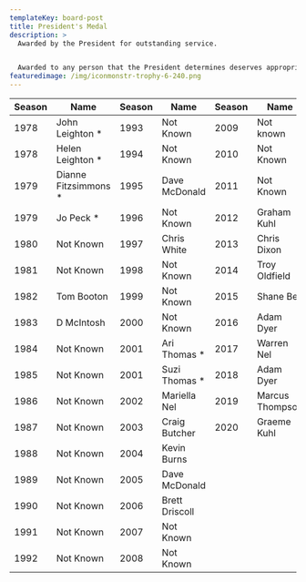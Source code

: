 ```yaml
---
templateKey: board-post
title: President's Medal
description: >
  Awarded by the President for outstanding service.


  Awarded to any person that the President determines deserves appropriate recognition for their direct or indirect contribution to the success of the football club.
featuredimage: /img/iconmonstr-trophy-6-240.png
---
```

| Season | Name                 | Season | Name           | Season | Name            |
| ------ | -------------------- | ------ | -------------- | ------ | --------------- |
| 1978   | John Leighton *      | 1993   | Not Known      | 2009   | Not known       |
| 1978   | Helen Leighton *     | 1994   | Not Known      | 2010   | Not Known       |
| 1979   | Dianne Fitzsimmons * | 1995   | Dave McDonald  | 2011   | Not Known       |
| 1979   | Jo Peck *            | 1996   | Not Known      | 2012   | Graham Kuhl     |
| 1980   | Not Known            | 1997   | Chris White    | 2013   | Chris Dixon     |
| 1981   | Not Known            | 1998   | Not Known      | 2014   | Troy Oldfield   |
| 1982   | Tom Booton           | 1999   | Not Known      | 2015   | Shane Bell      |
| 1983   | D McIntosh           | 2000   | Not Known      | 2016   | Adam Dyer       |
| 1984   | Not Known            | 2001   | Ari Thomas *   | 2017   | Warren Nel      |
| 1985   | Not Known            | 2001   | Suzi Thomas *  | 2018   | Adam Dyer       |
| 1986   | Not Known            | 2002   | Mariella Nel   | 2019   | Marcus Thompson |
| 1987   | Not Known            | 2003   | Craig Butcher  | 2020   | Graeme Kuhl     |
| 1988   | Not Known            | 2004   | Kevin Burns    |        |                 |
| 1989   | Not Known            | 2005   | Dave McDonald  |        |                 |
| 1990   | Not Known            | 2006   | Brett Driscoll |        |                 |
| 1991   | Not Known            | 2007   | Not Known      |        |                 |
| 1992   | Not Known            | 2008   | Not Known      |        |                 |
